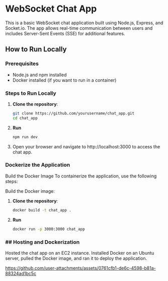 # WebSocket Chat App

This is a basic WebSocket chat application built using Node.js, Express, and Socket.io. The app allows real-time communication between users and includes Server-Sent Events (SSE) for additional features.

## How to Run Locally

### Prerequisites

- Node.js and npm installed
- Docker installed (if you want to run in a container)

### Steps to Run Locally

1. **Clone the repository**:
   ```bash
   git clone https://github.com/yourusername/chat_app.git
   cd chat_app
   ```

2. **Run**
    ```bash
   npm run dev  
   ```

3. Open your browser and navigate to http://localhost:3000 to access the chat app.

### Dockerize the Application
Build the Docker Image
To containerize the application, use the following steps:

Build the Docker image:
1. **Clone the repository**:
   ```bash
   docker build -t chat_app .
   ```

2. **Run**
    ```bash
   docker run -p 3000:3000 chat_app
   ```
### ## Hosting and Dockerization

Hosted the chat app on an EC2 instance. Installed Docker on an Ubuntu server, pulled the Docker image, and ran it to deploy the application.

   


https://github.com/user-attachments/assets/0761cfb1-de6c-4598-b81a-88324ad1bc5c

